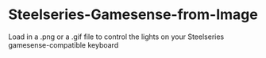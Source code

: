 # Steelseries-Gamesense-from-Image
 Load in a .png or a .gif file to control the lights on your Steelseries gamesense-compatible keyboard
